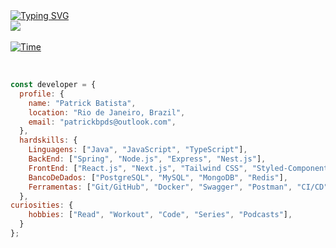 <div>
<div align='left'>
<a href="https://github.com/Patrickbpds" target="_blank">
    <img src="https://readme-typing-svg.demolab.com?font=Fira+Code&pause=1000&color=51ADF7&width=435&lines=Patrick+Bpds;FullStack+Developer;1%25+Better+Every+Day" alt="Typing SVG" /></a>
</a>

<div align='left'>
<a href="https://www.linkedin.com/in/patrick-development/" target="_blank"
      ><img
        src="https://img.shields.io/badge/-LinkedIn-%230077B5?style=for-the-badge&logo=linkedin&logoColor=white"
        target="_blank"
    /></a>
</div>
<br />
<div align='lefet'>
<a href="https://wakatime.com/@patrickbpds"
     ><img
        src="https://wakatime.com/badge/user/4f67751f-138a-42a5-bc5f-dc5ec7f8390f.svg"
        alt="Time" /></a>
</div> 

<br />

```javascript

const developer = {
  profile: {
    name: "Patrick Batista",
    location: "Rio de Janeiro, Brazil",
    email: "patrickbpds@outlook.com",
  },
  hardskills: {
    Linguagens: ["Java", "JavaScript", "TypeScript"],
    BackEnd: ["Spring", "Node.js", "Express", "Nest.js"],
    FrontEnd: ["React.js", "Next.js", "Tailwind CSS", "Styled-Components", "Shadcn UI"],
    BancoDeDados: ["PostgreSQL", "MySQL", "MongoDB", "Redis"],
    Ferramentas: ["Git/GitHub", "Docker", "Swagger", "Postman", "CI/CD"],
  },
curiosities: {
    hobbies: ["Read", "Workout", "Code", "Series", "Podcasts"],
  }
};

```
